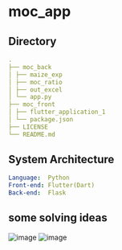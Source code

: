 # moc_app

## Directory
```yaml
.
├── moc_back
│ ├── maize_exp
│ ├── moc_ratio
│ ├── out_excel
│ └── app.py
├── moc_front
│ ├── flutter_application_1
│ └── package.json
├── LICENSE
└── README.md
```

## System Architecture

```yaml
Language:  Python
Front-end: Flutter(Dart)
Back-end:  Flask
```

## some solving ideas
![image](https://github.com/user-attachments/assets/6a7403b0-de01-483b-97c5-f0dd2dc74a44)
![image](https://github.com/user-attachments/assets/0af3620f-97f5-47b9-8a1f-a12a4d52c239)
